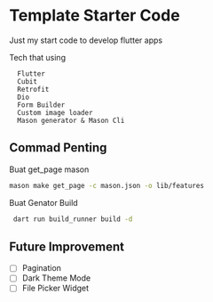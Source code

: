 # Template Starter Code

Just my start code to develop flutter apps

Tech that using

```
  Flutter
  Cubit
  Retrofit
  Dio
  Form Builder
  Custom image loader
  Mason generator & Mason Cli
```

## Commad Penting

Buat get_page mason

```bash
mason make get_page -c mason.json -o lib/features
```

Buat Genator Build

```bash
 dart run build_runner build -d
```

## Future Improvement

- [ ] Pagination
- [ ] Dark Theme Mode
- [ ] File Picker Widget
